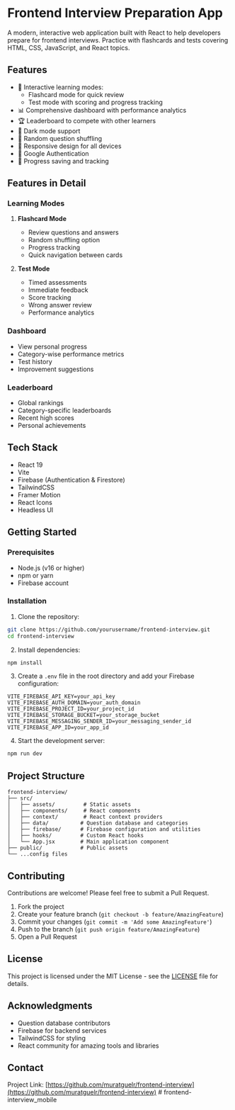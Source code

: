 # Frontend Interview Preparation App

A modern, interactive web application built with React to help developers prepare for frontend interviews. Practice with flashcards and tests covering HTML, CSS, JavaScript, and React topics.

## Features

- 🎯 Interactive learning modes:
  - Flashcard mode for quick review
  - Test mode with scoring and progress tracking
- 📊 Comprehensive dashboard with performance analytics
- 🏆 Leaderboard to compete with other learners
- 🌙 Dark mode support
- 🔄 Random question shuffling
- 📱 Responsive design for all devices
- 🔐 Google Authentication
- 💾 Progress saving and tracking

## Features in Detail

### Learning Modes

1. **Flashcard Mode**

   - Review questions and answers
   - Random shuffling option
   - Progress tracking
   - Quick navigation between cards

2. **Test Mode**
   - Timed assessments
   - Immediate feedback
   - Score tracking
   - Wrong answer review
   - Performance analytics

### Dashboard

- View personal progress
- Category-wise performance metrics
- Test history
- Improvement suggestions

### Leaderboard

- Global rankings
- Category-specific leaderboards
- Recent high scores
- Personal achievements

## Tech Stack

- React 19
- Vite
- Firebase (Authentication & Firestore)
- TailwindCSS
- Framer Motion
- React Icons
- Headless UI

## Getting Started

### Prerequisites

- Node.js (v16 or higher)
- npm or yarn
- Firebase account

### Installation

1. Clone the repository:

```bash
git clone https://github.com/yourusername/frontend-interview.git
cd frontend-interview
```

2. Install dependencies:

```bash
npm install
```

3. Create a `.env` file in the root directory and add your Firebase configuration:

```env
VITE_FIREBASE_API_KEY=your_api_key
VITE_FIREBASE_AUTH_DOMAIN=your_auth_domain
VITE_FIREBASE_PROJECT_ID=your_project_id
VITE_FIREBASE_STORAGE_BUCKET=your_storage_bucket
VITE_FIREBASE_MESSAGING_SENDER_ID=your_messaging_sender_id
VITE_FIREBASE_APP_ID=your_app_id
```

4. Start the development server:

```bash
npm run dev
```

## Project Structure

```
frontend-interview/
├── src/
│   ├── assets/         # Static assets
│   ├── components/     # React components
│   ├── context/        # React context providers
│   ├── data/          # Question database and categories
│   ├── firebase/      # Firebase configuration and utilities
│   ├── hooks/         # Custom React hooks
│   └── App.jsx        # Main application component
├── public/            # Public assets
└── ...config files
```

## Contributing

Contributions are welcome! Please feel free to submit a Pull Request.

1. Fork the project
2. Create your feature branch (`git checkout -b feature/AmazingFeature`)
3. Commit your changes (`git commit -m 'Add some AmazingFeature'`)
4. Push to the branch (`git push origin feature/AmazingFeature`)
5. Open a Pull Request

## License

This project is licensed under the MIT License - see the [LICENSE](LICENSE) file for details.

## Acknowledgments

- Question database contributors
- Firebase for backend services
- TailwindCSS for styling
- React community for amazing tools and libraries

## Contact

Project Link: [https://github.com/muratguelr/frontend-interview](https://github.com/muratguelr/frontend-interview)
#   f r o n t e n d - i n t e r v i e w _ m o b i l e  
 